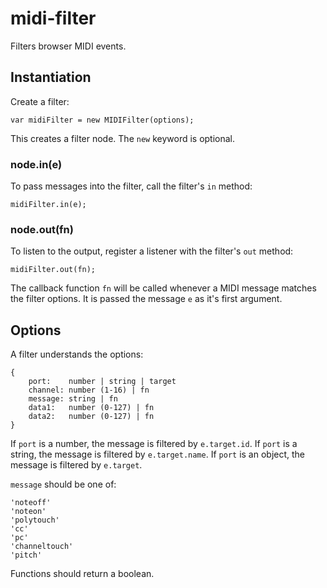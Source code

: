 # midi-filter

Filters browser MIDI events.


## Instantiation

Create a filter:

    var midiFilter = new MIDIFilter(options);

This creates a filter node.
The <code>new</code> keyword is optional.


### node.in(e)

To pass messages into the filter, call the filter's <code>in</code> method:

    midiFilter.in(e);


### node.out(fn)

To listen to the output, register a listener with the filter's <code>out</code> method:

    midiFilter.out(fn);

The callback function <code>fn</code> will be called whenever a MIDI message matches
the filter options. It is passed the message <code>e</code> as it's first argument.


## Options

A filter understands the options:

    {
        port:    number | string | target
        channel: number (1-16) | fn
        message: string | fn
        data1:   number (0-127) | fn
        data2:   number (0-127) | fn
    }

If <code>port</code> is a number, the message is filtered by <code>e.target.id</code>.
If <code>port</code> is a string, the message is filtered by <code>e.target.name</code>.
If <code>port</code> is an object, the message is filtered by <code>e.target</code>.

<code>message</code> should be one of:

	'noteoff'
	'noteon'
	'polytouch'
	'cc'
	'pc'
	'channeltouch'
	'pitch'

Functions should return a boolean.